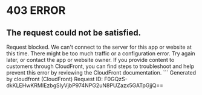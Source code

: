 # 403 ERROR

## The request could not be satisfied.

Request blocked. We can't connect to the server for this app or website at this time. There might be too much traffic or a configuration error. Try again later, or contact the app or website owner. If you provide content to customers through CloudFront, you can find steps to troubleshoot and help prevent this error by reviewing the CloudFront documentation. ```
Generated by cloudfront (CloudFront)
Request ID: F0GQzS-dkKLEHwKRMIEzbgSlyVjbP974NPG2uN8PUZazx5GATpGjjQ==

```

